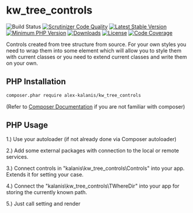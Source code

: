 # kw_tree_controls

![Build Status](https://github.com/alex-kalanis/kw_tree_controls/actions/workflows/code_checks.yml/badge.svg)
[![Scrutinizer Code Quality](https://scrutinizer-ci.com/g/alex-kalanis/kw_tree_controls/badges/quality-score.png?b=master)](https://scrutinizer-ci.com/g/alex-kalanis/kw_tree_controls/?branch=master)
[![Latest Stable Version](https://poser.pugx.org/alex-kalanis/kw_tree_controls/v/stable.svg?v=1)](https://packagist.org/packages/alex-kalanis/kw_tree_controls)
[![Minimum PHP Version](https://img.shields.io/badge/php-%3E%3D%207.4-8892BF.svg)](https://php.net/)
[![Downloads](https://img.shields.io/packagist/dt/alex-kalanis/kw_tree_controls.svg?v1)](https://packagist.org/packages/alex-kalanis/kw_tree_controls)
[![License](https://poser.pugx.org/alex-kalanis/kw_tree_controls/license.svg?v=1)](https://packagist.org/packages/alex-kalanis/kw_tree_controls)
[![Code Coverage](https://scrutinizer-ci.com/g/alex-kalanis/kw_tree_controls/badges/coverage.png?b=master&v=1)](https://scrutinizer-ci.com/g/alex-kalanis/kw_tree_controls/?branch=master)

Controls created from tree structure from source. For your own styles you need
to wrap them into some element which will allow you to style them with current
classes or you need to extend current classes and write them on your own.

## PHP Installation

```bash
composer.phar require alex-kalanis/kw_tree_controls
```

(Refer to [Composer Documentation](https://github.com/composer/composer/blob/master/doc/00-intro.md#introduction) if you are not
familiar with composer)


## PHP Usage

1.) Use your autoloader (if not already done via Composer autoloader)

2.) Add some external packages with connection to the local or remote services.

3.) Connect controls in  "kalanis\kw_tree_controls\Controls" into your app. Extends it for setting your case.

4.) Connect the "kalanis\kw_tree_controls\TWhereDir" into your app for storing the currently known path.

5.) Just call setting and render
